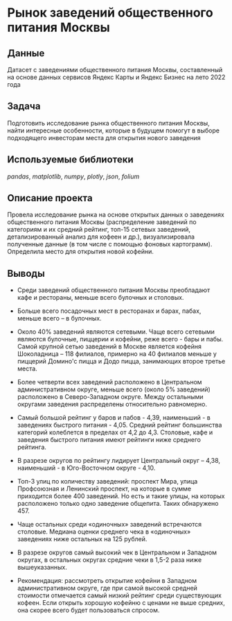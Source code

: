 # Рынок заведений общественного питания Москвы

## Данные

Датасет с заведениями общественного питания Москвы, составленный на основе данных сервисов Яндекс Карты и Яндекс Бизнес на лето 2022 года

## Задача

Подготовить исследование рынка общественного питания Москвы, найти интересные особенности, которые в будущем помогут в выборе подходящего инвесторам места для открытия нового заведения

## Используемые библиотеки

*pandas*, *matplotlib*, *numpy*, *plotly*, *json*, *folium*

## Описание проекта

Провела исследование рынка на основе открытых данных о заведениях общественного питания Москвы (распределение заведений по категориям и их средний рейтинг, топ-15 сетевых заведений, детализированный анализ для кофеен и др.), визуализировала полученные данные (в том числе с помощью фоновых картограмм). Определила место для открытия новой кофейни.

## Выводы

- Среди заведений общественного питания Москвы преобладают кафе и рестораны, меньше всего булочных и столовых.  

- Больше всего посадочных мест в ресторанах и барах, пабах, меньше всего – в булочных.  

- Около 40% заведений являются сетевыми. Чаще всего сетевыми являются булочные, пиццерии и кофейни, реже всего - бары и пабы. Самой крупной сетью заведений в Москве является кофейня Шоколадница – 118 филиалов, примерно на 40 филиалов меньше у пиццерий Домино'с пицца и Додо пицца, занимающих второе третье места.  

- Более четверти всех заведений расположено в Центральном административном округе, меньше всего (около 5% заведений) расположено в Северо-Западном округе. Между остальными округами заведения распределены относительно равномерно.

- Самый большой рейтинг у баров и пабов - 4,39, наименьший - в заведениях быстрого питания - 4,05. Средний рейтинг большинства категорий колеблется в пределах от 4,2 до 4,3. Столовые, кафе и заведения быстрого питания имеют рейтинги ниже среднего рейтинга.

- В разрезе округов по рейтингу лидирует Центральный округ – 4,38, наименьший - в Юго-Восточном округе - 4,10.

- Топ-3 улиц по количеству заведений: проспект Мира, улица Профсоюзная и Ленинский проспект, на которые в сумме приходится более 400 заведений. Но есть и такие улицы, на которых расположено только одно заведение общепита. Таких обнаружено 457.

- Чаще остальных среди «одиночных» заведений встречаются столовые. Медиана оценки среднего чека в «одиночных» заведениях ниже остальных на 125 рублей.

- В разрезе округов самый высокий чек в Центральном и Западном округах, в остальных округах средние чеки в 1,5-2 раза ниже вышеуказанных.

- Рекомендация: рассмотреть открытие кофейни в Западном административном округе, где при самой высокой средней стоимости отмечается самый низкий рейтинг среди существующих кофеен. Если открыть хорошую кофейню с ценами не выше средних, она скорее всего будет пользоваться спросом.
